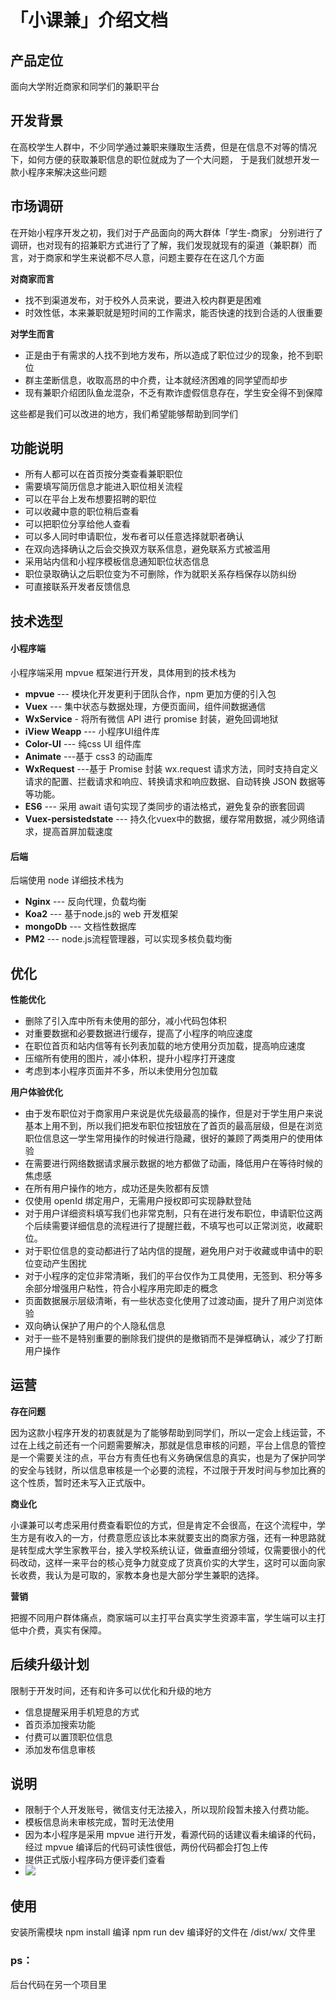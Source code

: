 # 「小课兼」介绍文档

## 产品定位
面向大学附近商家和同学们的兼职平台

## 开发背景
在高校学生人群中，不少同学通过兼职来赚取生活费，但是在信息不对等的情况下，如何方便的获取兼职信息的职位就成为了一个大问题，
于是我们就想开发一款小程序来解决这些问题

## 市场调研
在开始小程序开发之初，我们对于产品面向的两大群体「学生-商家」 分别进行了调研，也对现有的招兼职方式进行了了解，我们发现就现有的渠道（兼职群）而言，对于商家和学生来说都不尽人意，问题主要存在在这几个方面

**对商家而言**
* 找不到渠道发布，对于校外人员来说，要进入校内群更是困难
* 时效性低，本来兼职就是短时间的工作需求，能否快速的找到合适的人很重要

**对学生而言**
* 正是由于有需求的人找不到地方发布，所以造成了职位过少的现象，抢不到职位
* 群主垄断信息，收取高昂的中介费，让本就经济困难的同学望而却步
* 现有兼职介绍团队鱼龙混杂，不乏有欺诈虚假信息存在，学生安全得不到保障

这些都是我们可以改进的地方，我们希望能够帮助到同学们
## 功能说明

* 所有人都可以在首页按分类查看兼职职位
* 需要填写简历信息才能进入职位相关流程
* 可以在平台上发布想要招聘的职位
* 可以收藏中意的职位稍后查看
* 可以把职位分享给他人查看
* 可以多人同时申请职位，发布者可以任意选择就职者确认
* 在双向选择确认之后会交换双方联系信息，避免联系方式被滥用
* 采用站内信和小程序模板信息通知职位状态信息
* 职位录取确认之后职位变为不可删除，作为就职关系存档保存以防纠纷
* 可直接联系开发者反馈信息


## 技术选型

#### 小程序端
小程序端采用 mpvue 框架进行开发，具体用到的技术栈为
* **mpvue** ---  模块化开发更利于团队合作，npm 更加方便的引入包
* **Vuex**  --- 集中状态与数据处理，方便页面间，组件间数据通信
* **WxService** - 将所有微信 API 进行 promise 封装，避免回调地狱
* **iView Weapp** --- 小程序UI组件库
* **Color-UI** --- 纯css UI 组件库
* **Animate** ---基于 css3 的动画库 
* **WxRequest** ---基于 Promise 封装 wx.request 请求方法，同时支持自定义请求的配置、拦截请求和响应、转换请求和响应数据、自动转换 JSON 数据等等功能。
* **ES6** --- 采用 await 语句实现了类同步的语法格式，避免复杂的嵌套回调
* **Vuex-persistedstate** --- 持久化vuex中的数据，缓存常用数据，减少网络请求，提高首屏加载速度

#### 后端
后端使用 node 详细技术栈为
* **Nginx** --- 反向代理，负载均衡
* **Koa2** --- 基于node.js的 web 开发框架
* **mongoDb** --- 文档性数据库
* **PM2** --- node.js流程管理器，可以实现多核负载均衡

## 优化
**性能优化**
* 删除了引入库中所有未使用的部分，减小代码包体积
* 对重要数据和必要数据进行缓存，提高了小程序的响应速度
* 在职位首页和站内信等有长列表加载的地方使用分页加载，提高响应速度
* 压缩所有使用的图片，减小体积，提升小程序打开速度
* 考虑到本小程序页面并不多，所以未使用分包加载

**用户体验优化**
* 由于发布职位对于商家用户来说是优先级最高的操作，但是对于学生用户来说基本上用不到，所以我们把发布职位按钮放在了首页的最高层级，但是在浏览职位信息这一学生常用操作的时候进行隐藏，很好的兼顾了两类用户的使用体验
* 在需要进行网络数据请求展示数据的地方都做了动画，降低用户在等待时候的焦虑感
* 在所有用户操作的地方，成功还是失败都有反馈
* 仅使用 openId 绑定用户，无需用户授权即可实现静默登陆
* 对于用户详细资料填写我们也非常克制，只有在进行发布职位，申请职位这两个后续需要详细信息的流程进行了提醒拦截，不填写也可以正常浏览，收藏职位。
* 对于职位信息的变动都进行了站内信的提醒，避免用户对于收藏或申请中的职位变动产生困扰
* 对于小程序的定位非常清晰，我们的平台仅作为工具使用，无签到、积分等多余部分增强用户粘性，符合小程序用完即走的概念 
* 页面数据展示层级清晰，有一些状态变化使用了过渡动画，提升了用户浏览体验
* 双向确认保护了用户的个人隐私信息
* 对于一些不是特别重要的删除我们提供的是撤销而不是弹框确认，减少了打断用户操作

## 运营

**存在问题**

因为这款小程序开发的初衷就是为了能够帮助到同学们，所以一定会上线运营，不过在上线之前还有一个问题需要解决，那就是信息审核的问题，平台上信息的管控是一个需要关注的点，平台方有责任也有义务确保信息的真实，也是为了保护同学的安全与钱财，所以信息审核是一个必要的流程，不过限于开发时间与参加比赛的这个性质，暂时还未写入正式版中。

**商业化**

小课兼可以考虑采用付费查看职位的方式，但是肯定不会很高，在这个流程中，学生方是有收入的一方，付费意愿应该比本来就要支出的商家方强，还有一种思路就是转型成大学生家教平台，接入学校系统认证，做垂直细分领域，仅需要很小的代码改动，这样一来平台的核心竞争力就变成了货真价实的大学生，这时可以面向家长收费，我认为是可取的，家教本身也是大部分学生兼职的选择。

**营销**

把握不同用户群体痛点，商家端可以主打平台真实学生资源丰富，学生端可以主打 低中介费，真实有保障。

## 后续升级计划
限制于开发时间，还有和许多可以优化和升级的地方
* 信息提醒采用手机短息的方式
* 首页添加搜索功能
* 付费可以置顶职位信息
* 添加发布信息审核

## 说明
* 限制于个人开发账号，微信支付无法接入，所以现阶段暂未接入付费功能。
* 模板信息尚未审核完成，暂时无法使用
* 因为本小程序是采用 mpvue 进行开发，看源代码的话建议看未编译的代码，经过 mpvue 编译后的代码可读性很低，两份代码都会打包上传
* 提供正式版小程序码方便评委们查看
* ![](http://ww1.sinaimg.cn/large/005SZDNKly1g3jqz73d3dj30zk0zkn72.jpg)

## 使用
安装所需模块 npm install
编译 npm run dev
编译好的文件在 /dist/wx/ 文件里

### ps：
后台代码在另一个项目里
